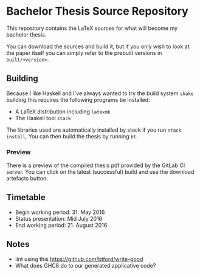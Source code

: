 # Bachelor Thesis Source Repository

This repository contains the LaTeX sources for what will become my bachelor thesis.

You can download the sources and build it, but if you only wish to look at the paper itself you can simply refer to the prebuilt versions in `built/<version>`.

## Building

Because I like Haskell and I've always wanted to try the build system `shake` building this requires the following programs be installed:

- A LaTeX distribution including `latexmk`
- The Haskell tool `stack`

The libraries used are automatically installed by stack if you run `stack install`.
You can then build the thesis by running `bt`.

### Preview

There is a preview of the compiled thesis pdf provided by the GitLab CI server. You can click on the latest (successful) build and use the download artefacts button.

## Timetable

- Begin working period: 31. May 2016
- Status presentation: Mid July 2016
- End working period: 21. August 2016

## Notes

- lint using this https://github.com/btford/write-good
- What does GHC8 do to our generated applicative code?
